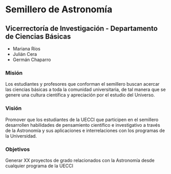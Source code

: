 # Semillero de Astronomía

## Vicerrectoría de Investigación - Departamento de Ciencias Básicas

- Mariana Ríos
- Julián Cera
- Germán Chaparro


### Misión

Los estudiantes y profesores que conforman el semillero buscan acercar las ciencias básicas a toda la comunidad universitaria, de tal manera que se genere una cultura científica y apreciación por el estudio del Universo.

### Visión

Promover que los estudiantes de la UECCI que participen en el semillero desarrollen habilidades de pensamiento científico e investigativo a través de la Astronomía y sus aplicaciones e interrelaciones con los programas de la Universidad.

### Objetivos

Generar XX proyectos de grado relacionados con la Astronomía desde cualquier programa de la UECCI

